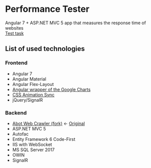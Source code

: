 # Performance Tester
Angular 7 + ASP.NET MVC 5 app that measures the response time of websites  
[Test task](TASK.md)

## List of used technologies
### Frontend
- Angular 7
- Angular Material
- Angular Flex-Layout
- [Angular wrapper of the Google Charts](https://github.com/FERNman/angular-google-charts)
- [CSS Animation Sync](https://github.com/bealearts/css-animation-sync)
- jQuery/SignalR

### Backend
- [Abot Web Crawler (fork)](https://github.com/michi-at/abot) ← [Original](https://github.com/sjdirect/abot)
- ASP.NET MVC 5
- Autofac
- Entity Framework 6 Code-First
- IIS with WebSocket
- MS SQL Server 2017
- OWIN
- SignalR
